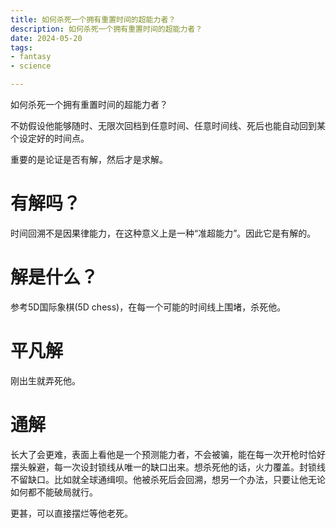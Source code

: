 ```yaml
---
title: 如何杀死一个拥有重置时间的超能力者？
description: 如何杀死一个拥有重置时间的超能力者？
date: 2024-05-20
tags: 
- fantasy
- science

---
```


如何杀死一个拥有重置时间的超能力者？

不妨假设他能够随时、无限次回档到任意时间、任意时间线、死后也能自动回到某个设定好的时间点。

重要的是论证是否有解，然后才是求解。

# 有解吗？

时间回溯不是因果律能力，在这种意义上是一种“准超能力”。因此它是有解的。

# 解是什么？

参考5D国际象棋(5D chess)，在每一个可能的时间线上围堵，杀死他。

# 平凡解

刚出生就弄死他。

# 通解

长大了会更难，表面上看他是一个预测能力者，不会被骗，能在每一次开枪时恰好摆头躲避，每一次设封锁线从唯一的缺口出来。想杀死他的话，火力覆盖。封锁线不留缺口。比如就全球通缉呗。他被杀死后会回溯，想另一个办法，只要让他无论如何都不能破局就行。

更甚，可以直接摆烂等他老死。